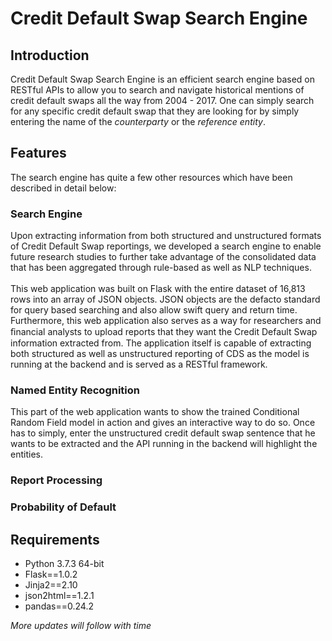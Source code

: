 # Credit Default Swap Search Engine

## Introduction

Credit Default Swap Search Engine is an efficient search engine based on RESTful APIs to allow you to search and navigate historical mentions of credit default swaps all the way from 2004 - 2017. One can simply search for any specific credit default swap that they are looking for by simply entering the name of the *counterparty* or the *reference entity*.

## Features

The search engine has quite a few other resources which have been described in detail below:

### Search Engine

Upon extracting information from both structured and unstructured formats of Credit Default Swap reportings, we developed a search engine to enable future research studies to further take advantage of the consolidated data that has been aggregated through rule-based as well as NLP techniques.
<br>
<br>
This web application was built on Flask with the entire dataset of 16,813 rows into an array of JSON objects. JSON objects are the defacto standard for query based searching and also allow swift query and return time. Furthermore, this web application also serves as a way for researchers and ﬁnancial analysts to upload reports that they want the Credit Default Swap information extracted from. The application itself is capable of extracting both structured as well as unstructured reporting of CDS as the model is running at the backend and is served as a RESTful framework.

### Named Entity Recognition

This part of the web application wants to show the trained Conditional Random Field model in action and gives an interactive way to do so. Once has to simply, enter the unstructured credit default swap sentence that he wants to be extracted and the API running in the backend will highlight the entities.



### Report Processing


### Probability of Default



## Requirements

<ul>
    <li>Python 3.7.3 64-bit</li>
    <li>Flask==1.0.2</li>
    <li>Jinja2==2.10</li>
    <li>json2html==1.2.1</li>
    <li>pandas==0.24.2</li>
</ul>

_More updates will follow with time_
